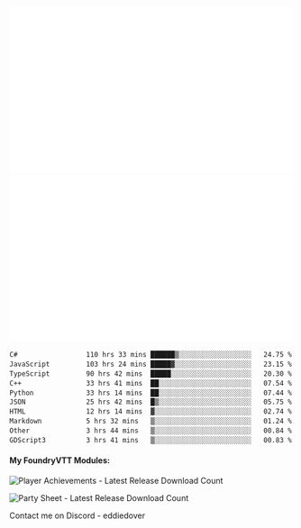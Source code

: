 
![](https://raw.githubusercontent.com/eddiedover/ghstats/master/generated/overview.svg)
![](https://raw.githubusercontent.com/eddiedover/ghstats/master/generated/languages.svg)

<!--START_SECTION:waka-->

```txt
C#                 110 hrs 33 mins ██████▒░░░░░░░░░░░░░░░░░░   24.75 %
JavaScript         103 hrs 24 mins █████▓░░░░░░░░░░░░░░░░░░░   23.15 %
TypeScript         90 hrs 42 mins  █████░░░░░░░░░░░░░░░░░░░░   20.30 %
C++                33 hrs 41 mins  ██░░░░░░░░░░░░░░░░░░░░░░░   07.54 %
Python             33 hrs 14 mins  ██░░░░░░░░░░░░░░░░░░░░░░░   07.44 %
JSON               25 hrs 42 mins  █▒░░░░░░░░░░░░░░░░░░░░░░░   05.75 %
HTML               12 hrs 14 mins  ▓░░░░░░░░░░░░░░░░░░░░░░░░   02.74 %
Markdown           5 hrs 32 mins   ▒░░░░░░░░░░░░░░░░░░░░░░░░   01.24 %
Other              3 hrs 44 mins   ▒░░░░░░░░░░░░░░░░░░░░░░░░   00.84 %
GDScript3          3 hrs 41 mins   ▒░░░░░░░░░░░░░░░░░░░░░░░░   00.83 %
```

<!--END_SECTION:waka-->

#### My FoundryVTT Modules:

  ![Player Achievements - Latest Release Download Count](https://img.shields.io/badge/dynamic/json?label=Player%20Achievements%20-%20Downloads@latest&query=assets%5B1%5D.download_count&url=https%3A%2F%2Fapi.github.com%2Frepos%2FEddieDover%2Ffvtt-player-achievements%2Freleases%2Flatest)

  ![Party Sheet - Latest Release Download Count](https://img.shields.io/badge/dynamic/json?label=Party%20Sheet%20-%20Downloads@latest&query=assets%5B1%5D.download_count&url=https%3A%2F%2Fapi.github.com%2Frepos%2FEddieDover%2Ffvtt-party-sheet%2Freleases%2Flatest)

<a rel="me" href="https://techhub.social/@EddieDover"></a>

Contact me on Discord - eddiedover
